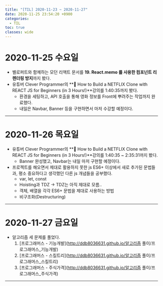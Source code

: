 ```yaml
---
title: "[TIL] 2020-11-23 ~ 2020-11-27"
date: 2020-11-25 23:54:20 +0900
categories:
  - TIL
toc: true
classes: wide
---
```


# 2020-11-25 수요일

- 벨로퍼트와 함께하는 모던 리액트 문서를 **19. React.memo 를 사용한 컴포넌트 리렌더링 방지**까지 봤다.
- 유튜버 Clever Programmer의 **🔴 How to Build a NETFLIX Clone with REACT JS for Beginners (in 3 Hours!)**강의를 1:40:35까지 봤다.
  - 환경을 세팅하고, API 호출을 통해 영화 정보를 Front에 뿌려주는 작업까지 완료했다.
  - 내일은 Navbar, Banner 등을 구현하면서 마저 수강할 예정이다.

---

# 2020-11-26 목요일

- 유튜버 Clever Programmer의 **🔴 How to Build a NETFLIX Clone with REACT JS for Beginners (in 3 Hours!)**강의를 1:40:35 ~ 2:35:31까지 봤다.
  - Banner 완성했고, Navbar는 내일 마저 구현할 예정이다.
- 프로젝트를 해오면서 제대로 활용하지 못한 js ES6+ 이상에서 새로 추가된 문법들과, 평소 중요하다고 생각했던 다른 js 개념들을 공부했다.
  - var, let, const
  - Hoisting과 TDZ -> TDZ는 아직 제대로 모름..
  - 객체, 배열을 각각 ES6+ 문법을 제대로 사용하는 방법
  - 비구조화(Destructuring)

---

# 2020-11-27 금요일

- 알고리즘 세 문제를 풀었다.
  1. [프로그래머스 - 기능개발](http://ddb8036631.github.io/알고리즘 풀이/프로그래머스_기능개발)
  2. [프로그래머스 - 스킬트리](http://ddb8036631.github.io/알고리즘 풀이/프로그래머스_스킬트리)
  3. [프로그래머스 - 주식가격](http://ddb8036631.github.io/알고리즘 풀이/프로그래머스_주식가격)

---